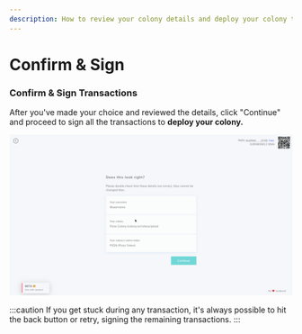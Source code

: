 ```yaml
---
description: How to review your colony details and deploy your colony to the blockchain.
---
```


# Confirm & Sign

### Confirm & Sign Transactions

After you've made your choice and reviewed the details, click "Continue" and proceed to sign all the transactions to **deploy your colony.**

![](../assets/SignTransaction.gif)

:::caution
If you get stuck during any transaction, it's always possible to hit the back button or retry, signing the remaining transactions.
:::
